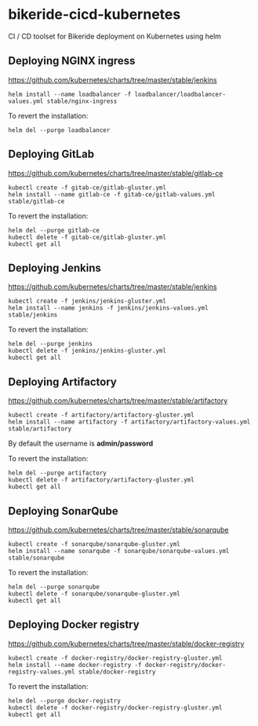 # bikeride-cicd-kubernetes
CI / CD toolset for Bikeride deployment on Kubernetes using helm



## Deploying NGINX ingress
https://github.com/kubernetes/charts/tree/master/stable/jenkins

```
helm install --name loadbalancer -f loadbalancer/loadbalancer-values.yml stable/nginx-ingress
```

To revert the installation:
```
helm del --purge loadbalancer
```

## Deploying GitLab
https://github.com/kubernetes/charts/tree/master/stable/gitlab-ce

```
kubectl create -f gitab-ce/gitlab-gluster.yml
helm install --name gitlab-ce -f gitab-ce/gitlab-values.yml stable/gitlab-ce
```

To revert the installation:
```
helm del --purge gitlab-ce
kubectl delete -f gitab-ce/gitlab-gluster.yml
kubectl get all
```

## Deploying Jenkins
https://github.com/kubernetes/charts/tree/master/stable/jenkins

```
kubectl create -f jenkins/jenkins-gluster.yml
helm install --name jenkins -f jenkins/jenkins-values.yml stable/jenkins
```

To revert the installation:
```
helm del --purge jenkins
kubectl delete -f jenkins/jenkins-gluster.yml
kubectl get all
```

## Deploying Artifactory
https://github.com/kubernetes/charts/tree/master/stable/artifactory

```
kubectl create -f artifactory/artifactory-gluster.yml
helm install --name artifactory -f artifactory/artifactory-values.yml stable/artifactory
```

By default the username is **admin/password**

To revert the installation:
```
helm del --purge artifactory
kubectl delete -f artifactory/artifactory-gluster.yml
kubectl get all
```
## Deploying SonarQube
https://github.com/kubernetes/charts/tree/master/stable/sonarqube

```
kubectl create -f sonarqube/sonarqube-gluster.yml
helm install --name sonarqube -f sonarqube/sonarqube-values.yml stable/sonarqube
```

To revert the installation:
```
helm del --purge sonarqube
kubectl delete -f sonarqube/sonarqube-gluster.yml
kubectl get all
```

## Deploying Docker registry
https://github.com/kubernetes/charts/tree/master/stable/docker-registry
```
kubectl create -f docker-registry/docker-registry-gluster.yml
helm install --name docker-registry -f docker-registry/docker-registry-values.yml stable/docker-registry
```

To revert the installation:
```
helm del --purge docker-registry
kubectl delete -f docker-registry/docker-registry-gluster.yml
kubectl get all
```
